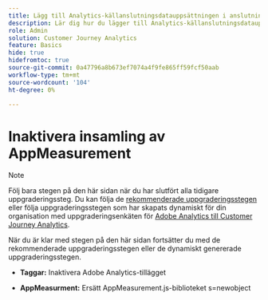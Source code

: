 ```yaml
---
title: Lägg till Analytics-källanslutningsdatauppsättningen i anslutningen
description: Lär dig hur du lägger till Analytics-källanslutningsdatauppsättningen i anslutningen
role: Admin
solution: Customer Journey Analytics
feature: Basics
hide: true
hidefromtoc: true
source-git-commit: 0a47796a8b673ef7074a4f9fe865ff59fcf50aab
workflow-type: tm+mt
source-wordcount: '104'
ht-degree: 0%

---
```


# Inaktivera insamling av AppMeasurement

>[!NOTE]
> 
>Följ bara stegen på den här sidan när du har slutfört alla tidigare uppgraderingssteg. Du kan följa de [rekommenderade uppgraderingsstegen](/help/getting-started/cja-upgrade/cja-upgrade-recommendations.md#recommended-upgrade-steps-for-most-organizations) eller följa uppgraderingsstegen som har skapats dynamiskt för din organisation med uppgraderingsenkäten för [Adobe Analytics till Customer Journey Analytics](https://gigazelle.github.io/cja-ttv/).
>
>När du är klar med stegen på den här sidan fortsätter du med de rekommenderade uppgraderingsstegen eller de dynamiskt genererade uppgraderingsstegen.

<!-- need to work on this -->

* **Taggar:** Inaktivera Adobe Analytics-tillägget

* **AppMeasurment:** Ersätt AppMeasurement.js-biblioteket s=newobject



